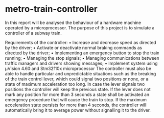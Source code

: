 # metro-train-controller
In this report will be analysed the behaviour of a hardware machine operated by  a microprocessor. The purpose of this project is to simulate a controller of a  subway train.

Requirements of the controller:
• Increase and decrease speed as directed by the driver;
• Activate or deactivate normal braking commands as directed by the driver;
• Implementing an emergency button to stop the train running;
• Managing the stop signals;
• Managing communications between traffic managers and drivers showing 
messages;
• Implement system using µVision 4.60 and Stm32f10x microprocessor
The controller must also be able to handle particular and unpredictable situations 
such as the breaking of the train control lever, which could signal two positions 
or none, or a state of maximum acceleration too long. 
In case the lever signals two positions the controller will keep the previous state.
If the lever does not mark any position for more than 3 seconds a state shall be 
activated an emergency procedure that will cause the train to stop.
If the maximum acceleration state persists for more than 4 seconds, the 
controller will automatically bring it to average power without signalling it to the 
driver.
